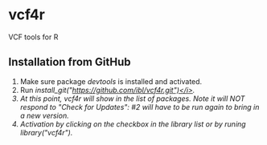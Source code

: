 vcf4r
=====

VCF tools for R

## Installation from GitHub
1. Make sure package <i>devtools</i> is installed and activated.
2. Run <i>install_git("https://github.com/ibl/vcf4r.git")</i>.
3. At this point, <i>vcf4r</i> will show in the list of packages. Note it will NOT respond to "Check for Updates": #2 will have to be run again to bring in a new version.
4. Activation by clicking on the checkbox in the library list or by runing <i>library("vcf4r")</i>.
